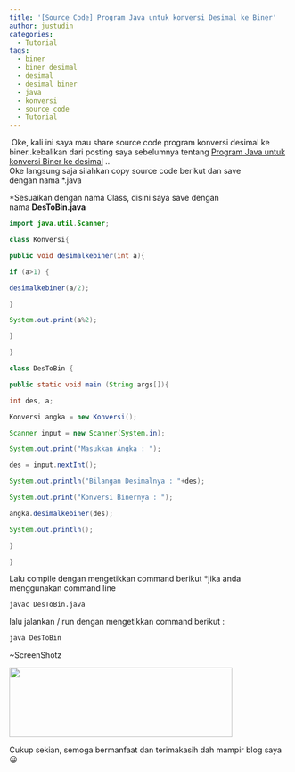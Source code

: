 ```yaml
---
title: '[Source Code] Program Java untuk konversi Desimal ke Biner'
author: justudin
categories:
  - Tutorial
tags:
  - biner
  - biner desimal
  - desimal
  - desimal biner
  - java
  - konversi
  - source code
  - Tutorial
---
```


​	Oke, kali ini saya mau share source code program konversi desimal ke biner..kebalikan dari posting saya sebelumnya tentang <a href="http://udin-just4u.blogspot.com/2011/04/share-program-java-untuk-konversi-biner.html">Program Java untuk konversi Biner ke desimal</a> ..<br /> Oke langsung saja silahkan copy source code berikut dan save dengan nama *.java

*Sesuaikan dengan nama Class, disini saya save dengan nama **DesToBin.java**

```java
import java.util.Scanner;

class Konversi{

public void desimalkebiner(int a){

if (a>1) {

desimalkebiner(a/2);

}

System.out.print(a%2);

}

}

class DesToBin {

public static void main (String args[]){

int des, a;

Konversi angka = new Konversi();

Scanner input = new Scanner(System.in);

System.out.print("Masukkan Angka : ");

des = input.nextInt();

System.out.println("Bilangan Desimalnya : "+des);

System.out.print("Konversi Binernya : ");

angka.desimalkebiner(des);

System.out.println();

}

}
```



Lalu compile dengan mengetikkan command berikut *jika anda menggunakan command line


```bash
javac DesToBin.java
```

lalu jalankan / run dengan mengetikkan command berikut :

```bash 
java DesToBin
```

~ScreenShotz

<img alt="" src="https://justudin.com/files/uploads/2013/01/screenshot-1.png?w=300" width="400" height="125" border="0" />



Cukup sekian, semoga bermanfaat dan terimakasih dah mampir blog saya 😀